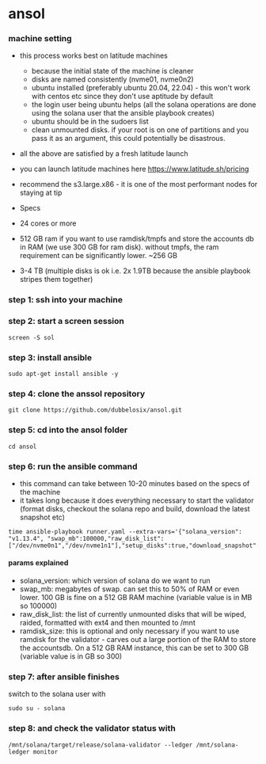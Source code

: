 # ansol

### machine setting
* this process works best on latitude machines 
  * because the initial state of the machine is cleaner
  * disks are named consistently (nvme01, nvme0n2)
  * ubuntu installed (preferably ubuntu 20.04, 22.04) - this won't work with centos etc since they don't use aptitude by default
  * the login user being ubuntu helps (all the solana operations are done using the solana user that the ansible playbook creates)
  * ubuntu should be in the sudoers list
  * clean unmounted disks. if your root is on one of partitions and you pass it as an argument, this could potentially be disastrous.

* all the above are satisfied by a fresh latitude launch

* you can launch latitude machines here https://www.latitude.sh/pricing
* recommend the s3.large.x86 - it is one of the most performant nodes for staying at tip

* Specs
 * 24 cores or more
 * 512 GB ram if you want to use ramdisk/tmpfs and store the accounts db in RAM (we use 300 GB for ram disk). without tmpfs, the ram requirement can be significantly lower. ~256 GB
 * 3-4 TB (multiple disks is ok i.e. 2x 1.9TB because the ansible playbook stripes them together)

### step 1: ssh into your machine


### step 2: start a screen session
```
screen -S sol
```

### step 3:  install ansible
```
sudo apt-get install ansible -y
```

### step 4: clone the anssol repository
```
git clone https://github.com/dubbelosix/ansol.git
```

### step 5: cd into the ansol folder
```
cd ansol
```

### step 6: run the ansible command
* this command can take between 10-20 minutes based on the specs of the machine
* it takes long because it does everything necessary to start the validator (format disks, checkout the solana repo and build, download the latest snapshot etc)
```
time ansible-playbook runner.yaml --extra-vars='{"solana_version": "v1.13.4", "swap_mb":100000,"raw_disk_list":["/dev/nvme0n1","/dev/nvme1n1"],"setup_disks":true,"download_snapshot":true,"ramdisk_size":300}'
```

#### params explained
* solana_version: which version of solana do we want to run
* swap_mb: megabytes of swap. can set this to 50% of RAM or even lower. 100 GB is fine on a 512 GB RAM machine (variable value is in MB so 100000)
* raw_disk_list: the list of currently unmounted disks that will be wiped, raided, formatted with ext4 and then mounted to /mnt
* ramdisk_size: this is optional and only necessary if you want to use ramdisk for the validator - carves out a large portion of the RAM to store the accountsdb. On a 512 GB RAM instance, this can be set to 300 GB (variable value is in GB so 300)

### step 7: after ansible finishes
switch to the solana user with
```
sudo su - solana
```
### step 8: and check the validator status with
```
/mnt/solana/target/release/solana-validator --ledger /mnt/solana-ledger monitor
```

